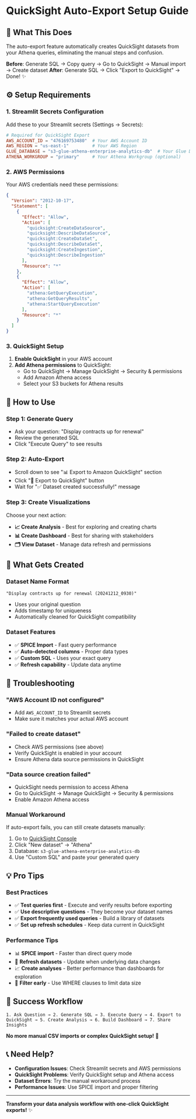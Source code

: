 # QuickSight Auto-Export Setup Guide

## 🎯 **What This Does**

The auto-export feature automatically creates QuickSight datasets from your Athena queries, eliminating the manual steps and confusion. 

**Before**: Generate SQL → Copy query → Go to QuickSight → Manual import → Create dataset
**After**: Generate SQL → Click "Export to QuickSight" → Done! ✨

## ⚙️ **Setup Requirements**

### **1. Streamlit Secrets Configuration**

Add these to your Streamlit secrets (Settings → Secrets):

```toml
# Required for QuickSight Export
AWS_ACCOUNT_ID = "476169753480"  # Your AWS Account ID
AWS_REGION = "us-east-1"         # Your AWS Region
GLUE_DATABASE = "s3-glue-athena-enterprise-analytics-db"  # Your Glue Database
ATHENA_WORKGROUP = "primary"     # Your Athena Workgroup (optional)
```

### **2. AWS Permissions**

Your AWS credentials need these permissions:

```json
{
  "Version": "2012-10-17",
  "Statement": [
    {
      "Effect": "Allow",
      "Action": [
        "quicksight:CreateDataSource",
        "quicksight:DescribeDataSource",
        "quicksight:CreateDataSet",
        "quicksight:DescribeDataSet",
        "quicksight:CreateIngestion",
        "quicksight:DescribeIngestion"
      ],
      "Resource": "*"
    },
    {
      "Effect": "Allow",
      "Action": [
        "athena:GetQueryExecution",
        "athena:GetQueryResults",
        "athena:StartQueryExecution"
      ],
      "Resource": "*"
    }
  ]
}
```

### **3. QuickSight Setup**

1. **Enable QuickSight** in your AWS account
2. **Add Athena permissions** to QuickSight:
   - Go to QuickSight → Manage QuickSight → Security & permissions
   - Add Amazon Athena access
   - Select your S3 buckets for Athena results

## 🚀 **How to Use**

### **Step 1: Generate Query**
- Ask your question: "Display contracts up for renewal"
- Review the generated SQL
- Click "Execute Query" to see results

### **Step 2: Auto-Export**
- Scroll down to see "📊 Export to Amazon QuickSight" section
- Click "🚀 Export to QuickSight" button
- Wait for "✅ Dataset created successfully!" message

### **Step 3: Create Visualizations**
Choose your next action:
- **📈 Create Analysis** - Best for exploring and creating charts
- **📊 Create Dashboard** - Best for sharing with stakeholders
- **🗂️ View Dataset** - Manage data refresh and permissions

## 🎯 **What Gets Created**

### **Dataset Name Format**
```
"Display contracts up for renewal (20241212_0930)"
```
- Uses your original question
- Adds timestamp for uniqueness
- Automatically cleaned for QuickSight compatibility

### **Dataset Features**
- ✅ **SPICE Import** - Fast query performance
- ✅ **Auto-detected columns** - Proper data types
- ✅ **Custom SQL** - Uses your exact query
- ✅ **Refresh capability** - Update data anytime

## 🔧 **Troubleshooting**

### **"AWS Account ID not configured"**
- Add `AWS_ACCOUNT_ID` to Streamlit secrets
- Make sure it matches your actual AWS account

### **"Failed to create dataset"**
- Check AWS permissions (see above)
- Verify QuickSight is enabled in your account
- Ensure Athena data source permissions in QuickSight

### **"Data source creation failed"**
- QuickSight needs permission to access Athena
- Go to QuickSight → Manage QuickSight → Security & permissions
- Enable Amazon Athena access

### **Manual Workaround**
If auto-export fails, you can still create datasets manually:

1. Go to [QuickSight Console](https://quicksight.aws.amazon.com)
2. Click "New dataset" → "Athena"
3. Database: `s3-glue-athena-enterprise-analytics-db`
4. Use "Custom SQL" and paste your generated query

## 💡 **Pro Tips**

### **Best Practices**
- ✅ **Test queries first** - Execute and verify results before exporting
- ✅ **Use descriptive questions** - They become your dataset names
- ✅ **Export frequently used queries** - Build a library of datasets
- ✅ **Set up refresh schedules** - Keep data current in QuickSight

### **Performance Tips**
- 📊 **SPICE import** - Faster than direct query mode
- 🔄 **Refresh datasets** - Update when underlying data changes
- 📈 **Create analyses** - Better performance than dashboards for exploration
- 🎯 **Filter early** - Use WHERE clauses to limit data size

## 🎉 **Success Workflow**

```
1. Ask Question → 2. Generate SQL → 3. Execute Query → 4. Export to QuickSight → 5. Create Analysis → 6. Build Dashboard → 7. Share Insights
```

**No more manual CSV imports or complex QuickSight setup!** 🚀

## 📞 **Need Help?**

- **Configuration Issues**: Check Streamlit secrets and AWS permissions
- **QuickSight Problems**: Verify QuickSight setup and Athena access
- **Dataset Errors**: Try the manual workaround process
- **Performance Issues**: Use SPICE import and proper filtering

---

**Transform your data analysis workflow with one-click QuickSight exports!** ✨
